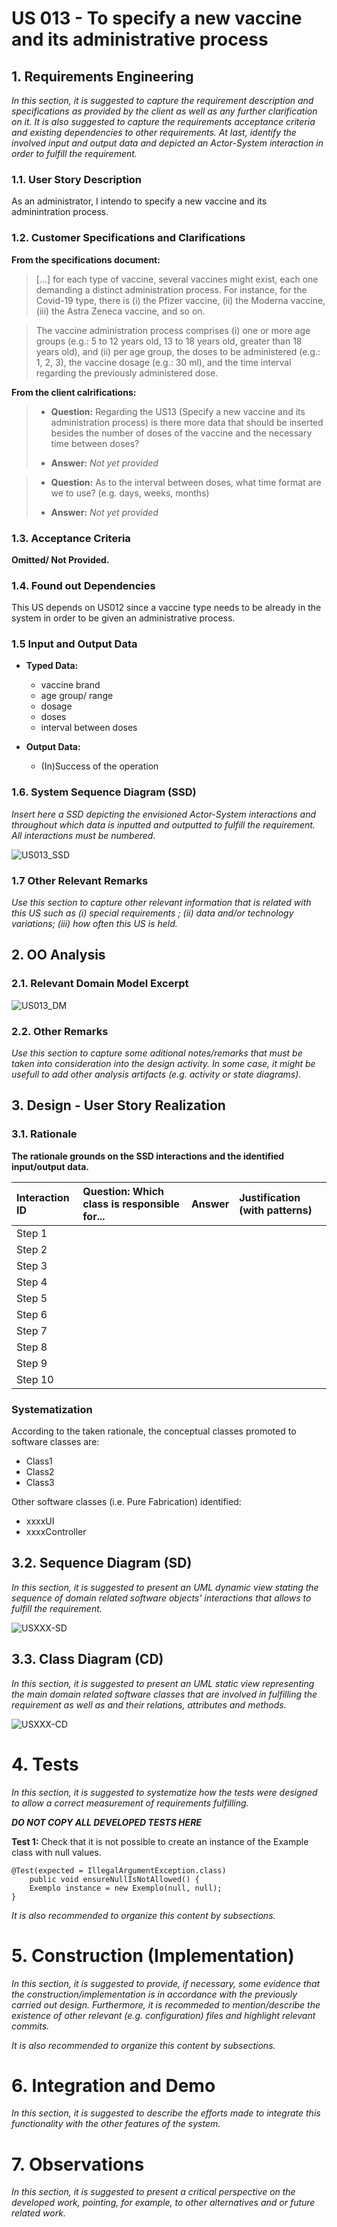 # US 013 - To specify a new vaccine and its administrative process

## 1. Requirements Engineering

*In this section, it is suggested to capture the requirement description and specifications as provided by the client as well as any further clarification on it. It is also suggested to capture the requirements acceptance criteria and existing dependencies to other requirements. At last, identify the involved input and output data and depicted an Actor-System interaction in order to fulfill the requirement.*


### 1.1. User Story Description

As an administrator, I intendo to specify a new vaccine and its adminintration process.

### 1.2. Customer Specifications and Clarifications 

**From the specifications document:**
>  [...] for each type of vaccine, several vaccines might exist, each one
demanding a distinct administration process. For instance, for the Covid-19 type, there is (i) the
Pfizer vaccine, (ii) the Moderna vaccine, (iii) the Astra Zeneca vaccine, and so on.

>   The vaccine administration process comprises (i) one or more age groups (e.g.: 5 to 12 years old, 13 to 18 years
old, greater than 18 years old), and (ii) per age group, the doses to be administered (e.g.: 1, 2, 3), the
vaccine dosage (e.g.: 30 ml), and the time interval regarding the previously administered dose.

**From the client calrifications:**
> - **Question:** Regarding the US13 (Specify a new vaccine and its administration process) is there more data that should be inserted besides the number of doses of the vaccine and the necessary time between doses?
> 
> - **Answer:** *Not yet provided*

> - **Question:** As to the interval between doses, what time format are we to use? (e.g. days, weeks, months)
>
> - **Answer:** *Not yet provided*
### 1.3. Acceptance Criteria

**Omitted/ Not Provided.**

### 1.4. Found out Dependencies

This US depends on US012 since a vaccine type needs to be already in the system in order to be given an administrative process.

### 1.5 Input and Output Data

- **Typed Data:**
  - vaccine brand
  - age group/ range
  - dosage
  - doses
  - interval between doses

- **Output Data:**
  - (In)Success of the operation


### 1.6. System Sequence Diagram (SSD)

*Insert here a SSD depicting the envisioned Actor-System interactions and throughout which data is inputted and outputted to fulfill the requirement. All interactions must be numbered.*

![US013_SSD](US013_SSD.svg)


### 1.7 Other Relevant Remarks

*Use this section to capture other relevant information that is related with this US such as (i) special requirements ; (ii) data and/or technology variations; (iii) how often this US is held.* 


## 2. OO Analysis

### 2.1. Relevant Domain Model Excerpt

![US013_DM](US013_DM.svg)

### 2.2. Other Remarks

*Use this section to capture some aditional notes/remarks that must be taken into consideration into the design activity. In some case, it might be usefull to add other analysis artifacts (e.g. activity or state diagrams).* 



## 3. Design - User Story Realization 

### 3.1. Rationale

**The rationale grounds on the SSD interactions and the identified input/output data.**

| Interaction ID | Question: Which class is responsible for... | Answer  | Justification (with patterns)  |
|:-------------  |:--------------------- |:------------|:---------------------------- |
| Step 1  		 |							 |             |                              |
| Step 2  		 |							 |             |                              |
| Step 3  		 |							 |             |                              |
| Step 4  		 |							 |             |                              |
| Step 5  		 |							 |             |                              |
| Step 6  		 |							 |             |                              |              
| Step 7  		 |							 |             |                              |
| Step 8  		 |							 |             |                              |
| Step 9  		 |							 |             |                              |
| Step 10  		 |							 |             |                              |  


### Systematization ##

According to the taken rationale, the conceptual classes promoted to software classes are: 

 * Class1
 * Class2
 * Class3

Other software classes (i.e. Pure Fabrication) identified: 
 * xxxxUI  
 * xxxxController

## 3.2. Sequence Diagram (SD)

*In this section, it is suggested to present an UML dynamic view stating the sequence of domain related software objects' interactions that allows to fulfill the requirement.* 

![USXXX-SD](USXXX-SD.svg)

## 3.3. Class Diagram (CD)

*In this section, it is suggested to present an UML static view representing the main domain related software classes that are involved in fulfilling the requirement as well as and their relations, attributes and methods.*

![USXXX-CD](USXXX-CD.svg)

# 4. Tests 
*In this section, it is suggested to systematize how the tests were designed to allow a correct measurement of requirements fulfilling.* 

**_DO NOT COPY ALL DEVELOPED TESTS HERE_**

**Test 1:** Check that it is not possible to create an instance of the Example class with null values. 

	@Test(expected = IllegalArgumentException.class)
		public void ensureNullIsNotAllowed() {
		Exemplo instance = new Exemplo(null, null);
	}

*It is also recommended to organize this content by subsections.* 

# 5. Construction (Implementation)

*In this section, it is suggested to provide, if necessary, some evidence that the construction/implementation is in accordance with the previously carried out design. Furthermore, it is recommeded to mention/describe the existence of other relevant (e.g. configuration) files and highlight relevant commits.*

*It is also recommended to organize this content by subsections.* 

# 6. Integration and Demo 

*In this section, it is suggested to describe the efforts made to integrate this functionality with the other features of the system.*


# 7. Observations

*In this section, it is suggested to present a critical perspective on the developed work, pointing, for example, to other alternatives and or future related work.*






